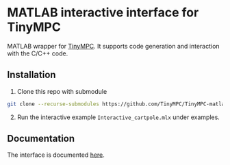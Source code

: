 # MATLAB interactive interface for TinyMPC

MATLAB wrapper for [TinyMPC](https://tinympc.org/). It supports code generation and interaction with the C/C++ code.

## Installation

1. Clone this repo with submodule

```bash
git clone --recurse-submodules https://github.com/TinyMPC/TinyMPC-matlab.git
```

2. Run the interactive example `Interactive_cartpole.mlx` under examples.

## Documentation

The interface is documented [here](https://tinympc.org/docs/).
